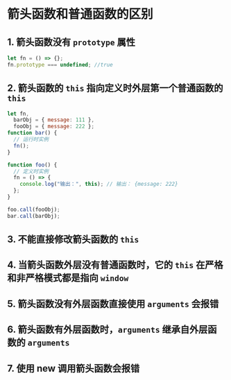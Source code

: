 # 箭头函数和普通函数的区别

## 1. 箭头函数没有 `prototype` 属性

```js
let fn = () => {};
fn.prototype === undefined; //true
```

## 2. 箭头函数的 `this` 指向定义时外层第一个普通函数的 `this`

```js
let fn,
  barObj = { message: 111 },
  fooObj = { message: 222 };
function bar() {
  // 运行时实例
  fn();
}

function foo() {
  // 定义时实例
  fn = () => {
    console.log("输出：", this); // 输出： {message: 222}
  };
}

foo.call(fooObj);
bar.call(barObj);
```

## 3. 不能直接修改箭头函数的 `this`

## 4. 当箭头函数外层没有普通函数时，它的 `this` 在严格和非严格模式都是指向 `window`

## 5. 箭头函数没有外层函数直接使用 `arguments` 会报错

## 6. 箭头函数有外层函数时，`arguments` 继承自外层函数的 `arguments`

## 7. 使用 new 调用箭头函数会报错
